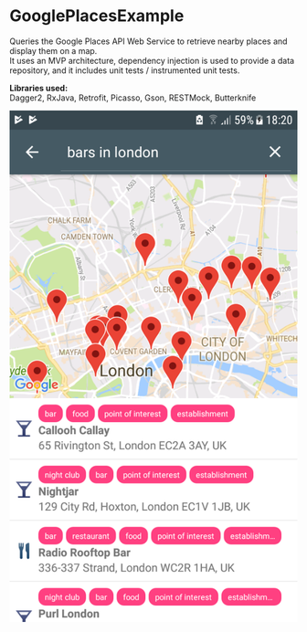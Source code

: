 # GooglePlacesExample
<p>
Queries the Google Places API Web Service to retrieve nearby places and display them on a map.</br>
It uses an MVP architecture, dependency injection is used to provide a data repository, and it includes unit tests / instrumented unit tests.
<p>
<b>Libraries used:</b></br>
Dagger2, RxJava, Retrofit, Picasso, Gson, RESTMock, Butterknife
</p>
<img src="https://raw.githubusercontent.com/AL-G/GooglePlacesExample/master/search_screen.png" alt="Search screenshot" width:"100" />
